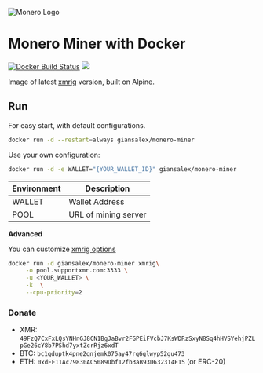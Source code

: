 ![Monero Logo](https://web.getmonero.org/img/monero-logo.png)

# Monero Miner with Docker
[![Docker Build Status](https://img.shields.io/docker/cloud/build/giansalex/monero-miner.svg?style=flat-square)](https://hub.docker.com/r/giansalex/monero-miner/) [![](https://images.microbadger.com/badges/image/giansalex/monero-miner.svg)](https://microbadger.com/images/giansalex/monero-miner "Get your own image badge on microbadger.com")

Image of latest [xmrig](https://github.com/xmrig/xmrig) version, built on Alpine.


## Run

For easy start, with default configurations.

```sh
docker run -d --restart=always giansalex/monero-miner
```

Use your own configuration:

```sh
docker run -d -e WALLET="{YOUR_WALLET_ID}" giansalex/monero-miner
```

|Environment       |     Description      |
|------------------|----------------------|
|WALLET            | Wallet Address       |
|POOL              | URL of mining server |

**Advanced**

You can customize [xmrig options](https://github.com/xmrig/xmrig#command-line-options)
```sh
docker run -d giansalex/monero-miner xmrig\
     -o pool.supportxmr.com:3333 \
     -u <YOUR_WALLET> \
     -k  \
     --cpu-priority=2
```

### Donate

- XMR: `49FzQ7CxFxLQsYNHnGJ8CN1BgJaBvr2FGPEiFVcbJ7KsWDRzSxyN8Sq4hHVSYehjPZLpGe26cY8b7PShd7yxtZcrRjz6xdT`
- BTC: `bc1qduptk4pne2qnjemk075ay47rq6glwyp52gu473`
- ETH: `0xdFF11Ac79830AC5089Dbf12fb3aB93D632314E15` (or ERC-20)